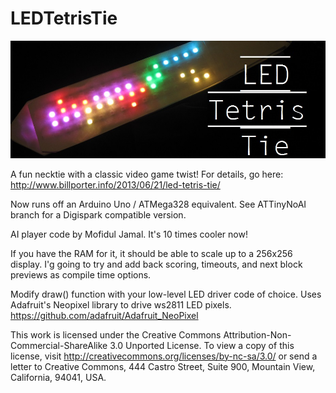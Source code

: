 LEDTetrisTie
============

![Alt text](/photos/title.JPG "Optional title")


A fun necktie with a classic video game twist! For details, go here: http://www.billporter.info/2013/06/21/led-tetris-tie/

Now runs off an Arduino Uno / ATMega328 equivalent. See ATTinyNoAI branch for a Digispark compatible version. 

AI player code by Mofidul Jamal. It's 10 times cooler now! 

If you have the RAM for it, it should be able to scale up to a 256x256 display. I'g going to try and add back scoring, timeouts, and next block previews as compile time options. 

Modify draw() function with your low-level LED driver code of choice. Uses Adafruit's Neopixel library to drive ws2811 LED pixels. https://github.com/adafruit/Adafruit_NeoPixel

This work is licensed under the Creative Commons Attribution-Non-Commercial-ShareAlike 3.0 Unported License.
To view a copy of this license, visit http://creativecommons.org/licenses/by-nc-sa/3.0/ or
send a letter to Creative Commons, 444 Castro Street, Suite 900, Mountain View, California, 94041, USA.
